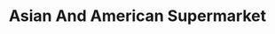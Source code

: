 ---
title: "Asian And American Supermarket"
url: /fargo/asian-and-american-supermarket/
shop: supermarket
---